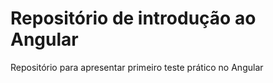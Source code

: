 # Repositório de introdução ao Angular
Repositório para apresentar primeiro teste prático no Angular